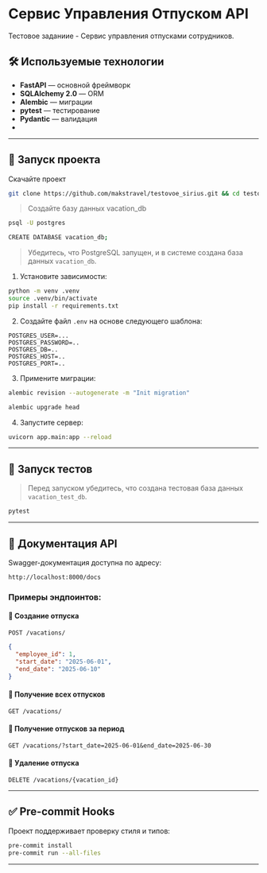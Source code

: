 # Сервис Управления Отпуском API

Тестовое заданиие - Сервис управления отпусками сотрудников.

## 🛠 Используемые технологии

- **FastAPI** — основной фреймворк
- **SQLAlchemy 2.0** — ORM
- **Alembic** — миграции
- **pytest** — тестирование
- **Pydantic** — валидация
- 
---

## 🚀 Запуск проекта 

Скачайте проект 

```bash
git clone https://github.com/makstravel/testovoe_sirius.git && cd testovoe_sirius
```


> Создайте базу данных vacation_db
```bash
psql -U postgres
```
```bash
CREATE DATABASE vacation_db;
```
> Убедитесь, что PostgreSQL запущен, и в системе создана база данных `vacation_db`.




1. Установите зависимости:

```bash
python -m venv .venv
source .venv/bin/activate
pip install -r requirements.txt
```

2. Создайте файл `.env` на основе следующего шаблона:

```env
POSTGRES_USER=...
POSTGRES_PASSWORD=..
POSTGRES_DB=..
POSTGRES_HOST=..
POSTGRES_PORT=..

```

3. Примените миграции:

```bash
alembic revision --autogenerate -m "Init migration"
```

```bash
alembic upgrade head
```

4. Запустите сервер:

```bash
uvicorn app.main:app --reload
```

---

## 🧪 Запуск тестов

> Перед запуском убедитесь, что создана тестовая база данных `vacation_test_db`.

```bash
pytest
```

---

## 📘 Документация API

Swagger-документация доступна по адресу:  
```
http://localhost:8000/docs
```

### Примеры эндпоинтов:

#### 🔹 Создание отпуска
`POST /vacations/`

```json
{
  "employee_id": 1,
  "start_date": "2025-06-01",
  "end_date": "2025-06-10"
}
```

#### 🔹 Получение всех отпусков
`GET /vacations/`

#### 🔹 Получение отпусков за период
`GET /vacations/?start_date=2025-06-01&end_date=2025-06-30`

#### 🔹 Удаление отпуска
`DELETE /vacations/{vacation_id}`

---

## ✅ Pre-commit Hooks

Проект поддерживает проверку стиля и типов:

```bash
pre-commit install
pre-commit run --all-files
```

---






